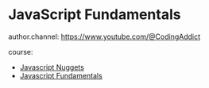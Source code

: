 # JavaScript Fundamentals
author.channel: https://www.youtube.com/@CodingAddict

course:
- [Javascript Nuggets](https://www.youtube.com/playlist?list=PLnHJACx3NwAfRUcuKaYhZ6T5NRIpzgNGJ)
- [Javascript Fundamentals](https://www.youtube.com/watch?v=2Ji-clqUYnA&list=PLnHJACx3NwAdT_8forzXYvx0o4A2VnoHX&index=2)
